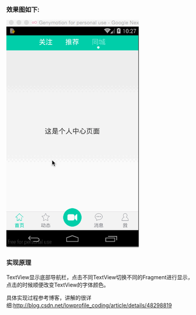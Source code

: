 ### 效果图如下:
![TextViewDemo](https://github.com/ansen666/TextViewDemo/blob/master/image/resut_image.gif)

### 实现原理
TextView显示底部导航栏，点击不同TextView切换不同的Fragment进行显示，点击的时候顺便改变TextView的字体颜色。

具体实现过程参考博客，讲解的很详细:http://blog.csdn.net/lowprofile_coding/article/details/48298819
